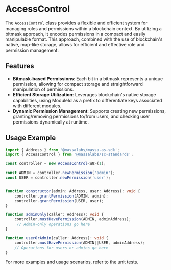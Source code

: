 # AccessControl

The `AccessControl` class provides a flexible and efficient system for managing roles and permissions within a blockchain context. By utilizing a bitmask approach, it encodes permissions in a compact and easily manipulable format. This approach, combined with the use of blockchain's native, map-like storage, allows for efficient and effective role and permission management.

## Features

- **Bitmask-based Permissions**: Each bit in a bitmask represents a unique permission, allowing for compact storage and straightforward manipulation of permissions.
- **Efficient Storage Utilization**: Leverages blockchain's native storage capabilities, using ModuleId as a prefix to differentiate keys associated with different modules.
- **Dynamic Permission Management**: Supports creating new permissions, granting/removing permissions to/from users, and checking user permissions dynamically at runtime.

## Usage Example

```typescript
import { Address } from '@massalabs/massa-as-sdk';
import { AccessControl } from '@massalabs/sc-standards';

const controller = new AccessControl<u8>(1);

const ADMIN = controller.newPermission('admin');
const USER = controller.newPermission('user');


function constructor(admin: Address, user: Address): void {
    controller.grantPermission(ADMIN, admin);
    controller.grantPermission(USER, user);
}

function adminOnly(caller: Address): void {
    controller.mustHavePermission(ADMIN, adminAddress);
     // Admin-only operations go here
}

function userOrAdmin(caller: Address): void {
    controller.mustHavePermission(ADMIN||USER, adminAddress);
    // Operations for users or admins go here
}
```

For more examples and usage scenarios, refer to the unit tests.